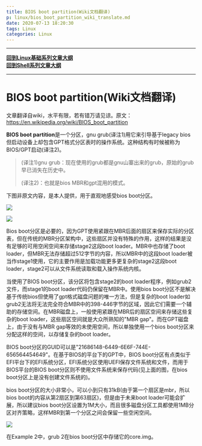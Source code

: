 ```yaml
---
title: BIOS boot partition(Wiki文档翻译)
p: linux/bios_boot_partition_wiki_translate.md
date: 2020-07-13 18:20:30
tags: Linux
categories: Linux
---
```


--------

**[回到Linux基础系列文章大纲](/linux/index)**  
**[回到Shell系列文章大纲](/shell/index)**  

--------

# BIOS boot partition(Wiki文档翻译)

文章翻译自wiki，水平有限，若有错万请见谅。原文：<https://en.wikipedia.org/wiki/BIOS_boot_partition>

**BIOS boot partition**是一个分区，gnu grub(译注1)用它来引导基于legacy bios但启动设备上却包含GPT格式分区表时的操作系统。这种结构有时候被称为BIOS/GPT启动(译注2)。

>(译注1)gnu grub：现在使用的grub都是gnu山寨出来的grub，原始的grub早已消失在历史中。
>
>(译注2)：也就是bios MBR和gpt混用的模式。

下图非原文内容，是本人提供，用于直观地感受bios boot分区。

![](/img/linux/1699314182644.png)

![](/img/linux/1699317116070.png)

Bios boot分区是必要的，因为GPT使用紧跟在MBR后面的扇区来保存实际的分区表，但在传统的MBR分区架构中，这些扇区并没有特殊的作用，这样的结果是没有足够的可用空闲空间来存储stage2这段boot loader。MBR中也存储了boot loader，但MBR无法存储超过512字节的内容，所以MBR中的这段boot loader被当作stage1使用，它的主要作用是加载功能更多更复杂的stage2这段boot loader，stage2可以从文件系统读取和载入操作系统内核。

当使用了BIOS boot分区，该分区将包含stage2的boot loader程序，例如grub2文件，而stage1的boot loader代码仍保留在MBR中。使用bios boot分区不是解决基于传统bios但使用了gpt格式磁盘问题的唯一方法，但是复杂的boot loader如grub2无法将无法完全符合MBR中的398-446字节的区域，因此它们需要一个辅助的存储空间。在MBR磁盘上，一般使用紧跟在MBR后的扇区空间来存储这些复杂的boot loader，这些扇区空间就是大众所熟知的"MBR gap"。而在GPT磁盘上，由于没有与MBR gap等效的未使用空间，所以单独使用一个bios boot分区来分配这样的空间，以存储复杂的boot loader。

BIOS boot分区的GUID可以是"21686148-6449-6E6F-744E-656564454649"。在基于BIOS的平台下的GPT中，BIOS boot分区有点类似于EFI平台下的EFI系统分区，EFI系统分区使用UEFI保存文件系统和文件，而用于BIOS平台的BIOS boot分区则不使用文件系统来保存代码(见上面的图，在bios boot分区上是没有创建文件系统的)。

bios boot分区的大小非常小，可以小到只有31kB(由于第一个扇区是mbr，所以bios boot的内容从第2扇区到第63扇区)，但是由于未来boot loader可能会扩展，所以建议bios boot分区设置为1M大小，而且很多磁盘分区工具都使用1MB分区对齐策略，这样MBR到第一个分区之间会保留一些空闲空间。

![](/img/linux/1699317223194.png)

在Example 2中，grub 2在bios boot分区中存储它的core.img。


